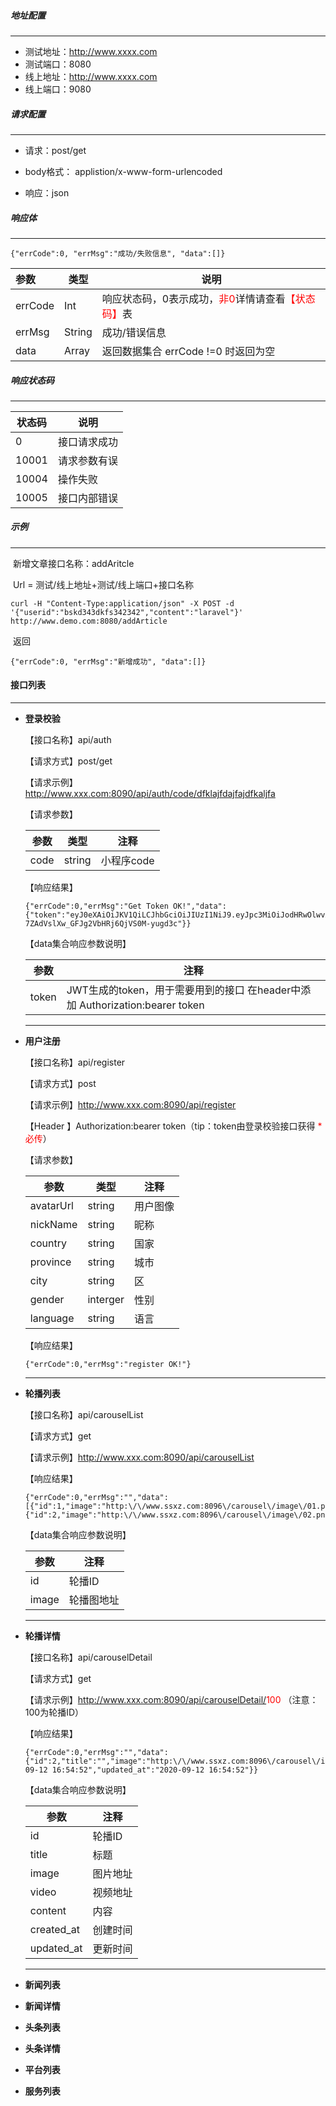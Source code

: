##### 地址配置

----

* 测试地址：http://www.xxxx.com
* 测试端口：8080
* 线上地址：http://www.xxxx.com
* 线上端口：9080

##### 请求配置

----

* 请求：post/get

* body格式： applistion/x-www-form-urlencoded

* 响应：json

  

##### 响应体

----

```shell
{"errCode":0, "errMsg":"成功/失败信息", "data":[]}
```

| 参数    | 类型   | 说明                                                         |
| :------ | ------ | ------------------------------------------------------------ |
| errCode | Int    | 响应状态码，0表示成功，<font style='color:red'>非0</font>详情请查看<font color="red">【状态码】</font>表 |
| errMsg  | String | 成功/错误信息                                                |
| data    | Array  | 返回数据集合 errCode !=0 时返回为空                          |

##### 响应状态码

----

| 状态码 | 说明         |
| ------ | ------------ |
| 0      | 接口请求成功 |
| 10001  | 请求参数有误 |
| 10004  | 操作失败     |
| 10005  | 接口内部错误 |

##### 示例

----

​    新增文章接口名称：addAritcle

​    Url = 测试/线上地址+测试/线上端口+接口名称

```shell
curl -H "Content-Type:application/json" -X POST -d '{"userid":"bskd343dkfs342342","content":"laravel"}' http://www.demo.com:8080/addArticle
```

​    返回

```shell
{"errCode":0, "errMsg":"新增成功", "data":[]}
```



#### **接口列表**

----

- **登录校验**

  【接口名称】api/auth

  【请求方式】post/get

  【请求示例】http://www.xxx.com:8090/api/auth/code/dfklajfdajfajdfkaljfa

  【请求参数】

  | 参数 | 类型   | 注释       |
  | ---- | ------ | ---------- |
  | code | string | 小程序code |

  【响应结果】

  ```shell
  {"errCode":0,"errMsg":"Get Token OK!","data":{"token":"eyJ0eXAiOiJKV1QiLCJhbGciOiJIUzI1NiJ9.eyJpc3MiOiJodHRwOlwvXC93d3cuc3N4ei5jb206ODA5NlwvYXBpXC9hdXRoIiwiaWF0IjoxNjAwMjE3MzY5LCJleHAiOjE2MDAyMjA5NjksIm5iZiI6MTYwMDIxNzM2OSwianRpIjoiOEJZY0x6YzN2dnlQNDA2dyIsInN1YiI6OCwicHJ2IjoiZjZiNzE1NDlkYjhjMmM0MmI3NTgyN2FhNDRmMDJiN2VlNTI5ZDI0ZCJ9.ybwiMr50-7ZAdVslXw_GFJg2VbHRj6QjVS0M-yugd3c"}}
  ```

  【data集合响应参数说明】

  | 参数  | 注释                                                         |
  | ----- | ------------------------------------------------------------ |
  | token | JWT生成的token，用于需要用到的接口 在header中添加 Authorization:bearer token |

  ----

  

- **用户注册**

  【接口名称】api/register

  【请求方式】post

  【请求示例】http://www.xxx.com:8090/api/register

  【Header  】Authorization:bearer token（tip：token由登录校验接口获得 <font color="red">*必传</font>）

  【请求参数】

  | 参数      | 类型     | 注释     |
  | --------- | -------- | -------- |
  | avatarUrl | string   | 用户图像 |
  | nickName  | string   | 昵称     |
  | country   | string   | 国家     |
  | province  | string   | 城市     |
  | city      | string   | 区       |
  | gender    | interger | 性别     |
  | language  | string   | 语言     |

  【响应结果】

  ```shell
  {"errCode":0,"errMsg":"register OK!"}
  ```

  ----

  

- **轮播列表**

  【接口名称】api/carouselList

  【请求方式】get

  【请求示例】http://www.xxx.com:8090/api/carouselList

  【响应结果】

  ```shell
  {"errCode":0,"errMsg":"","data":[{"id":1,"image":"http:\/\/www.ssxz.com:8096\/carousel\/image\/01.png"},{"id":2,"image":"http:\/\/www.ssxz.com:8096\/carousel\/image\/02.png"}]}
  ```

  【data集合响应参数说明】

  | 参数  | 注释       |
  | ----- | ---------- |
  | id    | 轮播ID     |
  | image | 轮播图地址 |

  ----

- **轮播详情**

  【接口名称】api/carouselDetail

  【请求方式】get

  【请求示例】http://www.xxx.com:8090/api/carouselDetail/<font style="color:red">100</font> （注意：100为轮播ID）

  【响应结果】

  ```shell
  {"errCode":0,"errMsg":"","data":{"id":2,"title":"","image":"http:\/\/www.ssxz.com:8096\/carousel\/image\/02.png","video":"http:\/\/www.ssxz.com:8096\/carousel\/image\/02.mp4","content":"","created_at":"2020-09-12 16:54:52","updated_at":"2020-09-12 16:54:52"}}
  ```

  【data集合响应参数说明】

  | 参数       | 注释     |
  | ---------- | -------- |
  | id         | 轮播ID   |
  | title      | 标题     |
  | image      | 图片地址 |
  | video      | 视频地址 |
  | content    | 内容     |
  | created_at | 创建时间 |
  | updated_at | 更新时间 |

  ----

- **新闻列表**

- **新闻详情**

- **头条列表**

- **头条详情**

- **平台列表**

- **服务列表**


